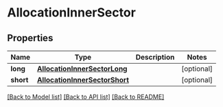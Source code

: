 # AllocationInnerSector

## Properties
Name | Type | Description | Notes
------------ | ------------- | ------------- | -------------
**long** | [**AllocationInnerSectorLong**](AllocationInnerSectorLong.md) |  | [optional] 
**short** | [**AllocationInnerSectorShort**](AllocationInnerSectorShort.md) |  | [optional] 

[[Back to Model list]](../README.md#documentation-for-models) [[Back to API list]](../README.md#documentation-for-api-endpoints) [[Back to README]](../README.md)


